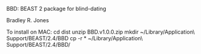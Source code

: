 BBD: BEAST 2 package for blind-dating

Bradley R. Jones

To install on MAC:
cd dist
unzip BBD.v1.0.0.zip
mkdir ~/Library/Application\ Support/BEAST/2.4/BBD
cp -r * ~/Library/Application\ Support/BEAST/2.4/BBD/
